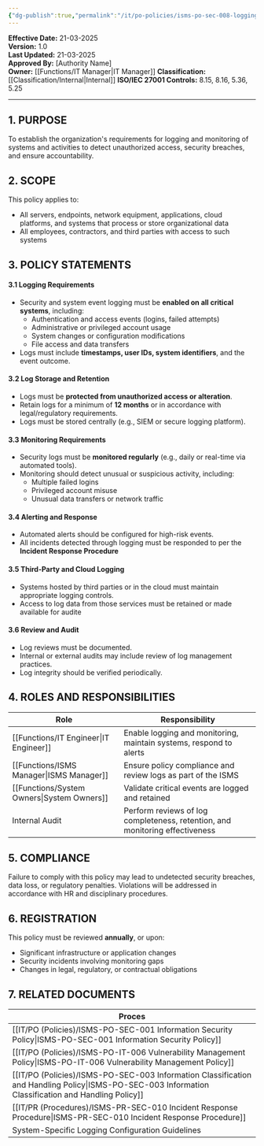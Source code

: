 ```yaml
---
{"dg-publish":true,"permalink":"/it/po-policies/isms-po-sec-008-logging-and-monitoring-policy/","noteIcon":"lightbulb"}
---
```


**Effective Date:** 21-03-2025  
**Version:** 1.0  
**Last Updated:** 21-03-2025  
**Approved By:** [Authority Name]  
**Owner:** [[Functions/IT Manager\|IT Manager]]
**Classification:** [[Classification/Internal\|Internal]]
**ISO/IEC 27001 Controls:** 8.15, 8.16, 5.36, 5.25

---
## **1. PURPOSE**  
To establish the organization's requirements for logging and monitoring of systems and activities to detect unauthorized access, security breaches, and ensure accountability.
## **2. SCOPE**
This policy applies to:

- All servers, endpoints, network equipment, applications, cloud platforms, and systems that process or store organizational data
- All employees, contractors, and third parties with access to such systems  
 
## **3. POLICY STATEMENTS** 
 
#### 3.1 Logging Requirements

- Security and system event logging must be **enabled on all critical systems**, including:
    - Authentication and access events (logins, failed attempts)
    - Administrative or privileged account usage
    - System changes or configuration modifications
    - File access and data transfers    
- Logs must include **timestamps, user IDs, system identifiers**, and the event outcome.

#### 3.2 Log Storage and Retention
- Logs must be **protected from unauthorized access or alteration**.
- Retain logs for a minimum of **12 months** or in accordance with legal/regulatory requirements.
- Logs must be stored centrally (e.g., SIEM or secure logging platform).

#### 3.3 Monitoring Requirements
- Security logs must be **monitored regularly** (e.g., daily or real-time via automated tools).
- Monitoring should detect unusual or suspicious activity, including:
    - Multiple failed logins
    - Privileged account misuse
    - Unusual data transfers or network traffic

#### 3.4 Alerting and Response
- Automated alerts should be configured for high-risk events.
- All incidents detected through logging must be responded to per the **Incident Response Procedure**

#### 3.5 Third-Party and Cloud Logging
- Systems hosted by third parties or in the cloud must maintain appropriate logging controls.
- Access to log data from those services must be retained or made available for audite

#### 3.6 Review and Audit
- Log reviews must be documented.
- Internal or external audits may include review of log management practices.
- Log integrity should be verified periodically.

## **4. ROLES AND RESPONSIBILITIES**

| **Role**          | **Responsibility**                                                           |
| ----------------- | ---------------------------------------------------------------------------- |
| [[Functions/IT Engineer\|IT Engineer]]   | Enable logging and monitoring, maintain systems, respond to alerts           |
| [[Functions/ISMS Manager\|ISMS Manager]]  | Ensure policy compliance and review logs as part of the ISMS                 |
| [[Functions/System Owners\|System Owners]] | Validate critical events are logged and retained                             |
| Internal Audit    | Perform reviews of log completeness, retention, and monitoring effectiveness |
## **5. COMPLIANCE**  
Failure to comply with this policy may lead to undetected security breaches, data loss, or regulatory penalties. Violations will be addressed in accordance with HR and disciplinary procedures.
## **6. REGISTRATION**  
This policy must be reviewed **annually**, or upon:

- Significant infrastructure or application changes
- Security incidents involving monitoring gaps
- Changes in legal, regulatory, or contractual obligations 

## 7. RELATED DOCUMENTS  

| Proces                                                             |
| ------------------------------------------------------------------ |
| [[IT/PO (Policies)/ISMS-PO-SEC-001 Information Security Policy\|ISMS-PO-SEC-001 Information Security Policy]]                    |
| [[IT/PO (Policies)/ISMS-PO-IT-006 Vulnerability Management Policy\|ISMS-PO-IT-006 Vulnerability Management Policy]]                 |
| [[IT/PO (Policies)/ISMS-PO-SEC-003 Information Classification and Handling Policy\|ISMS-PO-SEC-003 Information Classification and Handling Policy]] |
| [[IT/PR (Procedures)/ISMS-PR-SEC-010 Incident Response Procedure\|ISMS-PR-SEC-010 Incident Response Procedure]]                    |
| System-Specific Logging Configuration Guidelines                   |












